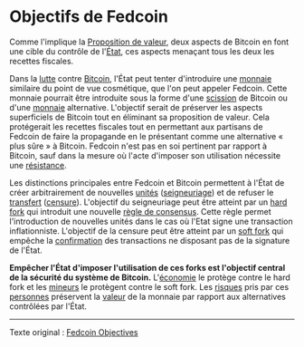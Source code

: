 Objectifs de Fedcoin 
====================

Comme l'implique la [Proposition de valeur](ch003-value-proposition.md), deux aspects de Bitcoin en font une cible du contrôle de l'[État](ch101-glossary.md#état), ces aspects menaçant tous les deux les recettes fiscales.

Dans la [lutte](ch014-other-means-principle.md) contre [Bitcoin](ch101-glossary.md#bitcoin), l'État peut tenter d'introduire une [monnaie](ch005-money-taxonomy.md) similaire du point de vue cosmétique, que l'on peut appeler Fedcoin. Cette monnaie pourrait être introduite sous la forme d'une [scission](ch101-glossary.md#scission) de Bitcoin ou d'une [monnaie](ch101-glossary.md#monnaie) alternative. L'objectif serait de préserver les aspects superficiels de Bitcoin tout en éliminant sa proposition de valeur. Cela protégerait les recettes fiscales tout en permettant aux partisans de Fedcoin de faire la propagande en le présentant comme une alternative « plus sûre » à Bitcoin. Fedcoin n'est pas en soi pertinent par rapport à Bitcoin, sauf dans la mesure où l'acte d'imposer son utilisation nécessite une [résistance](ch004-axiom-of-resistance.md).

Les distinctions principales entre Fedcoin et Bitcoin permettent à l'État de créer arbitrairement de nouvelles [unités](ch101-glossary.md#unité) ([seigneuriage](https://fr.wikipedia.org/wiki/Seigneuriage)) et de refuser le [transfert](ch101-glossary.md#transfert) ([censure](ch101-glossary.md#censure)). L'objectif du seigneuriage peut être atteint par un [hard fork](ch101-glossary.md#hard-fork) qui introduit une nouvelle [règle de consensus](ch101-glossary.md#règle-de-consensus). Cette règle permet l'introduction de nouvelles unités dans le cas où l'Etat signe une transaction inflationniste. L'objectif de la censure peut être atteint par un [soft fork](ch101-glossary.md#soft-fork) qui empêche la [confirmation](ch101-glossary.md#confirmation) des transactions ne disposant pas de la signature de l'État.

**Empêcher l'État d'imposer l'utilisation de ces forks est l'objectif central de la sécurité du système de Bitcoin.** L'[économie](ch101-glossary.md#économie) le protège contre le hard fork et les [mineurs](ch101-glossary.md#mineur) le protègent contre le soft fork. Les [risques](ch016-risk-sharing-principle.md) pris par ces [personnes](ch101-glossary.md#personne) préservent la [valeur](ch101-glossary.md#valeur) de la monnaie par rapport aux alternatives contrôlées par l'État.

---

Texte original : [Fedcoin Objectives](https://github.com/libbitcoin/libbitcoin-system/wiki/Fedcoin-Objectives)